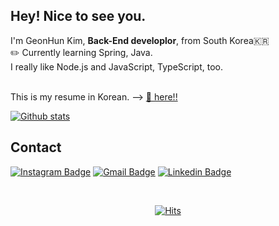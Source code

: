 ## Hey! Nice to see you.
I'm GeonHun Kim, **Back-End developlor**, from South Korea🇰🇷 <br>
✏️ Currently learning Spring, Java. <br>
I really like Node.js and JavaScript, TypeScript, too. <br>

<br>This is my resume in Korean. --> [📜 here!!](https://www.notion.so/dnatuna/Back-End-Engineer-8b38348d3eb34ceea9c453974f5987dd) <br>

[![Github stats](https://github-readme-stats.vercel.app/api?username=DNATUNA&cound_private=true&show_icons=true)](https://github.com/anuraghazra/github-readme-stats)

## Contact
[![Instagram Badge](https://img.shields.io/badge/-Instagram-dd2a7b?style=flat-square&logo=instagram&logoColor=white)](https://www.instagram.com/_tuna__hun/?hl=ko)
[![Gmail Badge](https://img.shields.io/badge/Gmail-d14836?style=flat-square&logo=Gmail&logoColor=white)](mailto:dnatuna123@gmail.com)
[![Linkedin Badge](https://img.shields.io/badge/-LinkedIn-0077B5?style=flat-square&logo=Linkedin&logoColor=white)](https://www.linkedin.com/in/DNATUNA/)

<br>
<div align=center>
  
  [![Hits](https://hits.seeyoufarm.com/api/count/incr/badge.svg?url=https%3A%2F%2Fgithub.com%2FJuYeong0413%2Fhit-counter&count_bg=%23E85A71&title_bg=%23A5D296&icon=&icon_color=%23E7E7E7&title=hits&edge_flat=false)](https://hits.seeyoufarm.com)
  
</div>
